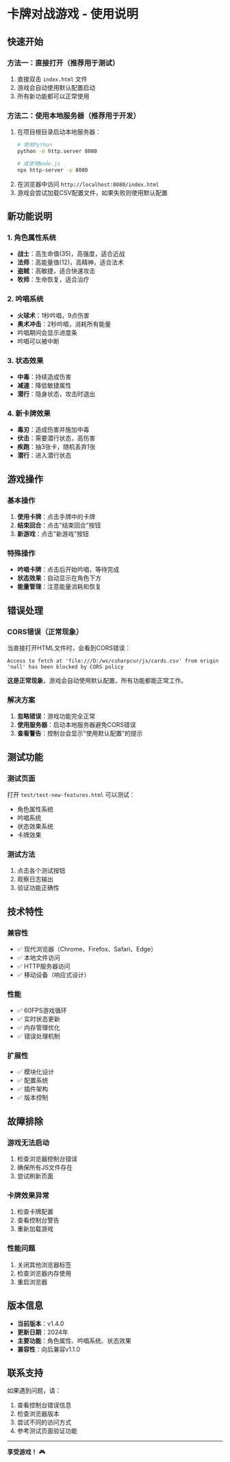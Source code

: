 # 卡牌对战游戏 - 使用说明

## 快速开始

### 方法一：直接打开（推荐用于测试）
1. 直接双击 `index.html` 文件
2. 游戏会自动使用默认配置启动
3. 所有新功能都可以正常使用

### 方法二：使用本地服务器（推荐用于开发）
1. 在项目根目录启动本地服务器：
   ```bash
   # 使用Python
   python -m http.server 8080
   
   # 或使用Node.js
   npx http-server -p 8080
   ```
2. 在浏览器中访问 `http://localhost:8080/index.html`
3. 游戏会尝试加载CSV配置文件，如果失败则使用默认配置

## 新功能说明

### 1. 角色属性系统
- **战士**：高生命值(35)，高强度，适合近战
- **法师**：高能量值(12)，高精神，适合法术
- **盗贼**：高敏捷，适合快速攻击
- **牧师**：生命恢复，适合治疗

### 2. 吟唱系统
- **火球术**：1秒吟唱，9点伤害
- **奥术冲击**：2秒吟唱，消耗所有能量
- 吟唱期间会显示进度条
- 吟唱可以被中断

### 3. 状态效果
- **中毒**：持续造成伤害
- **减速**：降低敏捷属性
- **潜行**：隐身状态，攻击时退出

### 4. 新卡牌效果
- **毒刃**：造成伤害并施加中毒
- **伏击**：需要潜行状态，高伤害
- **疾跑**：抽3张卡，随机丢弃1张
- **潜行**：进入潜行状态

## 游戏操作

### 基本操作
1. **使用卡牌**：点击手牌中的卡牌
2. **结束回合**：点击"结束回合"按钮
3. **新游戏**：点击"新游戏"按钮

### 特殊操作
- **吟唱卡牌**：点击后开始吟唱，等待完成
- **状态效果**：自动显示在角色下方
- **能量管理**：注意能量消耗和恢复

## 错误处理

### CORS错误（正常现象）
当直接打开HTML文件时，会看到CORS错误：
```
Access to fetch at 'file:///D:/ws/csharpcur/js/cards.csv' from origin 'null' has been blocked by CORS policy
```

**这是正常现象**，游戏会自动使用默认配置，所有功能都能正常工作。

### 解决方案
1. **忽略错误**：游戏功能完全正常
2. **使用服务器**：启动本地服务器避免CORS错误
3. **查看警告**：控制台会显示"使用默认配置"的提示

## 测试功能

### 测试页面
打开 `test/test-new-features.html` 可以测试：
- 角色属性系统
- 吟唱系统
- 状态效果系统
- 卡牌效果

### 测试方法
1. 点击各个测试按钮
2. 观察日志输出
3. 验证功能正确性

## 技术特性

### 兼容性
- ✅ 现代浏览器（Chrome、Firefox、Safari、Edge）
- ✅ 本地文件访问
- ✅ HTTP服务器访问
- ✅ 移动设备（响应式设计）

### 性能
- ✅ 60FPS游戏循环
- ✅ 实时状态更新
- ✅ 内存管理优化
- ✅ 错误处理机制

### 扩展性
- ✅ 模块化设计
- ✅ 配置系统
- ✅ 插件架构
- ✅ 版本控制

## 故障排除

### 游戏无法启动
1. 检查浏览器控制台错误
2. 确保所有JS文件存在
3. 尝试刷新页面

### 卡牌效果异常
1. 检查卡牌配置
2. 查看控制台警告
3. 重新加载游戏

### 性能问题
1. 关闭其他浏览器标签
2. 检查浏览器内存使用
3. 重启浏览器

## 版本信息

- **当前版本**：v1.4.0
- **更新日期**：2024年
- **主要功能**：角色属性、吟唱系统、状态效果
- **兼容性**：向后兼容v1.1.0

## 联系支持

如果遇到问题，请：
1. 查看控制台错误信息
2. 检查浏览器版本
3. 尝试不同的访问方式
4. 参考测试页面验证功能

---

**享受游戏！** 🎮 